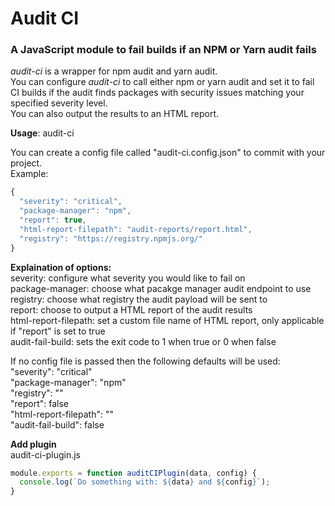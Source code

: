 # Audit CI
### A JavaScript module to fail builds if an NPM or Yarn audit fails
*audit-ci* is a wrapper for npm audit and yarn audit.<br>
You can configure *audit-ci* to call either npm or yarn audit and set it to fail CI builds if the audit finds packages with security issues matching your specified severity level. <br>
You can also output the results to an HTML report.

**Usage**: audit-ci

You can create a config file called "audit-ci.config.json" to commit with your project. <br>
Example: <br>
```javascript
{
  "severity": "critical",
  "package-manager": "npm",
  "report": true,
  "html-report-filepath": "audit-reports/report.html",
  "registry": "https://registry.npmjs.org/"
}
```

**Explaination of options:** <br>
severity: configure what severity you would like to fail on <br>
package-manager: choose what pacakge manager audit endpoint to use <br>
registry: choose what registry the audit payload will be sent to <br>
report: choose to output a HTML report of the audit results <br>
html-report-filepath: set a custom file name of HTML report, only applicable if "report" is set to true <br>
audit-fail-build: sets the exit code to 1 when true or 0 when false <br>

If no config file is passed then the following defaults will be used: <br>
"severity": "critical" <br>
"package-manager": "npm" <br>
"registry": "" <br>
"report": false <br>
"html-report-filepath": "" <br>
"audit-fail-build": false <br>

**Add plugin** <br>
audit-ci-plugin.js <br>
```javascript
module.exports = function auditCIPlugin(data, config) {
  console.log(`Do something with: ${data} and ${config}`);
}
```
  
